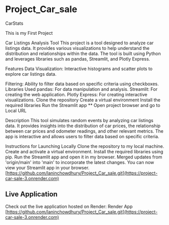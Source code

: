 # Project_Car_sale
CarStats

This is my First Project

Car Listings Analysis Tool
This project is a tool designed to analyze car listings data. It provides various visualizations to help understand the distribution and relationships within the data. The tool is built using Python and leverages libraries such as pandas, Streamlit, and Plotly Express.

Features
Data Visualization: Interactive histograms and scatter plots to explore car listings data.

Filtering: Ability to filter data based on specific criteria using checkboxes.
Libraries Used
pandas: For data manipulation and analysis.
Streamlit: For creating the web application.
Plotly Express: For creating interactive visualizations.
Clone the repository
Create a virtual environment
Install the required libraries
Run the Streamlit app
** Open project browser and go to Local URL

Description
This tool simulates random events by analyzing car listings data. It provides insights into the distribution of car prices, the relationship between car prices and odometer readings, and other relevant metrics. The app is interactive and allows users to filter data based on specific criteria.

Instructions for Launching Locally
Clone the repository to my local machine.
Create and activate a virtual environment.
Install the required libraries using pip.
Run the Streamlit app and open it in my browser. Merged updates from 'origin/main' into 'main' to incorporate the latest changes. You can now view your Streamlit app in your browser.
[https://github.com/laninchowdhury/Project_Car_sale.git](https://project-car-sale-3.onrender.com)

## Live Application

Check out the live application hosted on Render: Render App
[https://github.com/laninchowdhury/Project_Car_sale.git](https://project-car-sale-3.onrender.com)
